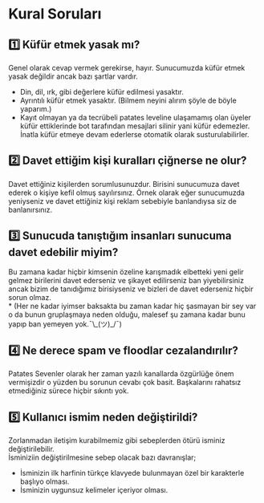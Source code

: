 # Kural Soruları

## 1️⃣ Küfür etmek yasak mı?

Genel olarak cevap vermek gerekirse, hayır. Sunucumuzda küfür etmek yasak değildir ancak bazı şartlar vardır.

* Din, dil, ırk, gibi değerlere küfür edilmesi yasaktır.
* Ayrıntılı küfür etmek yasaktır. (Bilmem neyini alırım şöyle de böyle yaparım.)
* Kayıt olmayan ya da tecrübeli patates leveline ulaşamamış olan üyeler küfür ettiklerinde bot tarafından mesajlari silinir yani küfür edemezler. İnatla küfür etmeye devam ederlerse otomatik olarak susturulabilirler.

## 2️⃣ Davet ettiğim kişi kuralları çiğnerse ne olur?

Davet ettiğiniz kişilerden sorumlusunuzdur. Birisini sunucumuza davet ederek o kişiye kefil olmuş sayılırsınız. Örnek olarak eğer sunucumuzda yeniyseniz ve davet ettiğiniz kişi reklam sebebiyle banlandıysa siz de banlanırsınız.

## 3️⃣ Sunucuda tanıştığım insanları sunucuma davet edebilir miyim?

Bu zamana kadar hiçbir kimsenin özeline karışmadık elbetteki yeni gelir gelmez birilerini davet ederseniz ve şikayet edilirseniz ban yiyebilirsiniz ancak bizim de tanıdığımız birisiyseniz ve bizleri de davet ederseniz hiçbir sorun olmaz.\
\* (Her ne kadar iyimser baksakta bu zaman kadar hiç şasmayan bir sey var o da bunun gruplaşmaya neden olduğu, malesef şu zamana kadar bunu yapıp ban yemeyen yok.¯\\\_(ツ)\_/¯)

## 4️⃣ Ne derece spam ve floodlar cezalandırılır?

Patates Sevenler olarak her zaman yazılı kanallarda özgürlüğe önem vermişizdir o yüzden bu sorunun cevabı çok basit. Başkalarını rahatsız etmediğiniz sürece hiçbir sıkıntı yok.

## 5️⃣ Kullanıcı ismim neden değiştirildi?

Zorlanmadan iletişim kurabilmemiz gibi sebeplerden ötürü isminiz değiştirilebilir.\
İsminiziin değiştirilmesine sebep olacak bazı davranışlar;

* İsminizin ilk harfinin türkçe klavyede bulunmayan özel bir karakterle başlıyo olması.
* İsminizin uygunsuz kelimeler içeriyor olması.

